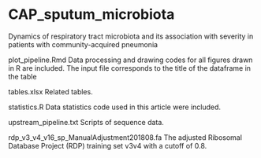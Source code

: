 # CAP_sputum_microbiota
Dynamics of respiratory tract microbiota and its association with severity in patients with community-acquired pneumonia

plot_pipeline.Rmd Data processing and drawing codes for all figures drawn in R are included.  The input file corresponds to the title of the dataframe in the table 

tables.xlsx Related tables.

statistics.R Data statistics code used in this article were included.

upstream_pipeline.txt Scripts of sequence data.

rdp_v3_v4_v16_sp_ManualAdjustment201808.fa  The adjusted Ribosomal Database Project (RDP) training set v3v4 with a cutoff of 0.8.
